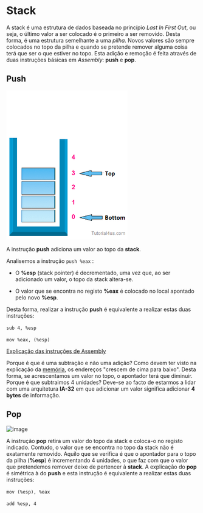 # Stack

A stack é uma estrutura de dados baseada no princípio *Last In First Out*, ou seja, o último valor a ser colocado é o primeiro a ser removido. Desta forma, é uma estrutura semelhante a uma *pilha*. Novos valores são sempre colocados no topo da pilha e quando se pretende remover alguma coisa terá que ser o que estiver no topo. Esta adição e remoção é feita através de duas instruções básicas em *Assembly*: **push** e **pop**. 

## Push

![image](push.gif)

A instrução **push** adiciona um valor ao topo da **stack**.

Analisemos a instrução `push %eax` :

* O **%esp** (stack pointer) é decrementado, uma vez que, ao ser adicionado um valor, o topo da stack altera-se.

* O valor que se encontra no registo **%eax** é colocado no local apontado pelo novo **%esp**. 


Desta forma, realizar a instrução **push**  é equivalente a realizar estas duas instruções:

   ```sub 4, %esp```

  ```mov %eax, (%esp)```

[Explicação das instruções de Assembly](assembly.md)

Porque é que é uma subtração e não uma adição? Como devem ter visto na
explicação da [memória](memoria.md), os endereços "crescem de cima para baixo".
Desta forma, se acrescentamos um valor no topo, o apontador terá que diminuir.
Porque é que subtraimos 4 unidades? Deve-se ao facto de estarmos a lidar com
uma arquitetura **IA-32** em que adicionar um valor significa adicionar **4
bytes** de informação. 

## Pop

![image](pop.gif)

A instrução **pop** retira um valor do topo da stack e coloca-o no registo
indicado. Contudo, o valor que se encontra no topo da stack não é exatamente
removido. Aquilo que se verifica é que o apontador para o topo da pilha
(**%esp**) é incrementando 4 unidades, o que faz com que o valor que
pretendemos remover deixe de pertencer à **stack**. A explicação do **pop** é
simétrica à do **push** e esta instrução é equivalente a realizar estas duas
instruções:

```mov (%esp), %eax```

```add %esp, 4```



